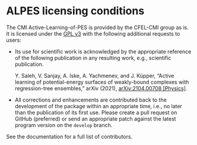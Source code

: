 # ALPES licensing conditions

The CMI Active-Learning-of-PES is provided by the CFEL-CMI group as is. It is licensed under the
[GPL v3](./LICENSE-GPLv3.md) with the following additional requests to users:

* Its use for scientific work is acknowledged by the appropriate reference of the following publication in any resulting     work,  e.g., scientific publication.

   Y. Saleh, V. Sanjay, A. Iske, A. Yachmenev, and J. Küpper, “Active learning of potential-energy surfaces of weakly-bound complexes with regression-tree
   ensembles,” arXiv (2021), [arXiv:2104.00708 [Physics]]( http://arxiv.org/abs/2104.00708).



* All corrections and enhancements are contributed back to the development of the package within
  an appropriate time, i.e., no later than the publication of its first use. Please create a pull
  request on GitHub (preferred) or send an appropriate patch against the latest program version on
  the `develop` branch.

See the documentation for a full list of contributors.



<!-- Put Emacs local variables into HTML comment
Local Variables:
coding: utf-8
fill-column: 100
End:
-->
